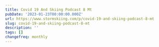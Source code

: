 ```yaml
---
title: Covid 19 And Skiing Podcast 8 Mt
pubDate: '2023-01-23T00:00:00.000Z'
url: https://www.stormskiing.com/p/covid-19-and-skiing-podcast-8-mt
slug: covid-19-and-skiing-podcast-8-mt
description: ''
tags: []
changefreq: monthly
---
```


<!-- Add post content below -->
